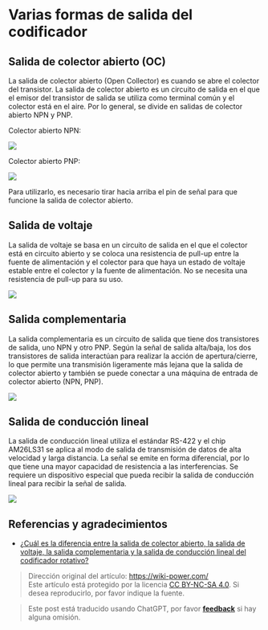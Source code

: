 # Varias formas de salida del codificador

## Salida de colector abierto (OC)

La salida de colector abierto (Open Collector) es cuando se abre el colector del transistor. La salida de colector abierto es un circuito de salida en el que el emisor del transistor de salida se utiliza como terminal común y el colector está en el aire. Por lo general, se divide en salidas de colector abierto NPN y PNP.

Colector abierto NPN:

![](https://img.wiki-power.com/d/wiki-media/img/20211208154257.png)

Colector abierto PNP:

![](https://img.wiki-power.com/d/wiki-media/img/20211208154320.png)

Para utilizarlo, es necesario tirar hacia arriba el pin de señal para que funcione la salida de colector abierto.

## Salida de voltaje

La salida de voltaje se basa en un circuito de salida en el que el colector está en circuito abierto y se coloca una resistencia de pull-up entre la fuente de alimentación y el colector para que haya un estado de voltaje estable entre el colector y la fuente de alimentación. No se necesita una resistencia de pull-up para su uso.

![](https://img.wiki-power.com/d/wiki-media/img/20211208154330.png)

## Salida complementaria

La salida complementaria es un circuito de salida que tiene dos transistores de salida, uno NPN y otro PNP. Según la señal de salida alta/baja, los dos transistores de salida interactúan para realizar la acción de apertura/cierre, lo que permite una transmisión ligeramente más lejana que la salida de colector abierto y también se puede conectar a una máquina de entrada de colector abierto (NPN, PNP).

![](https://img.wiki-power.com/d/wiki-media/img/20211208154343.png)

## Salida de conducción lineal

La salida de conducción lineal utiliza el estándar RS-422 y el chip AM26LS31 se aplica al modo de salida de transmisión de datos de alta velocidad y larga distancia. La señal se emite en forma diferencial, por lo que tiene una mayor capacidad de resistencia a las interferencias. Se requiere un dispositivo especial que pueda recibir la salida de conducción lineal para recibir la señal de salida.

![](https://img.wiki-power.com/d/wiki-media/img/20211208154352.png)

## Referencias y agradecimientos

- [¿Cuál es la diferencia entre la salida de colector abierto, la salida de voltaje, la salida complementaria y la salida de conducción lineal del codificador rotativo?](https://blog.csdn.net/xuyaosong/article/details/78351208)

> Dirección original del artículo: <https://wiki-power.com/>  
> Este artículo está protegido por la licencia [CC BY-NC-SA 4.0](https://creativecommons.org/licenses/by/4.0/deed.zh). Si desea reproducirlo, por favor indique la fuente.

> Este post está traducido usando ChatGPT, por favor [**feedback**](https://github.com/linyuxuanlin/Wiki_MkDocs/issues/new) si hay alguna omisión.
